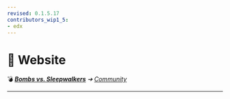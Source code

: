 ```yaml
---
revised: 0.1.5.17
contributors_wip1_5:
- edx
---
```


# 📁 Website

💣 ***[Bombs vs. Sleepwalkers][home]** ➔ [Community][community]*

****

[home]: /README.md
[community]: /community/readme.md

